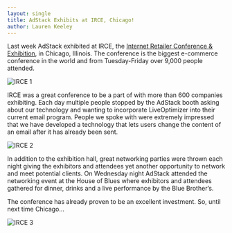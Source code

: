 ```yaml
---
layout: single
title: AdStack Exhibits at IRCE, Chicago!
author: Lauren Keeley
---
```


Last week AdStack exhibited at IRCE, the [Internet Retailer Conference & Exhibition](https://www.irce.com/), in Chicago, Illinois. The conference is the biggest e-commerce conference in the world and from Tuesday-Friday over 9,000 people attended. 

![IRCE 1](http://i.imgur.com/QIFIiz9.jpg?1)

IRCE was a great conference to be a part of with more than 600 companies exhibiting. Each day multiple people stopped by the AdStack booth asking about our technology and wanting to incorporate LiveOptimizer into their current email program. People we spoke with were extremely impressed that we have developed a technology that lets users change the content of an email after it has already been sent. 

![IRCE 2](http://i.imgur.com/2dcNIau.jpg?1)

In addition to the exhibition hall, great networking parties were thrown each night giving the exhibitors and attendees yet another opportunity to network and meet potential clients. On Wednesday night AdStack attended the networking event at the House of Blues where exhibitors and attendees gathered for dinner, drinks and a live performance by the Blue Brother’s. 

The conference has already proven to be an excellent investment. So, until next time Chicago...

![IRCE 3](http://i.imgur.com/MzeCOOx.jpg?2)

